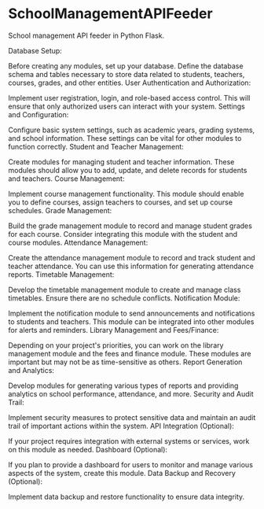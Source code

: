 # SchoolManagementAPIFeeder
School management API feeder in Python Flask.

Database Setup:

Before creating any modules, set up your database. Define the database schema and tables necessary to store data related to students, teachers, courses, grades, and other entities.
User Authentication and Authorization:

Implement user registration, login, and role-based access control. This will ensure that only authorized users can interact with your system.
Settings and Configuration:

Configure basic system settings, such as academic years, grading systems, and school information. These settings can be vital for other modules to function correctly.
Student and Teacher Management:

Create modules for managing student and teacher information. These modules should allow you to add, update, and delete records for students and teachers.
Course Management:

Implement course management functionality. This module should enable you to define courses, assign teachers to courses, and set up course schedules.
Grade Management:

Build the grade management module to record and manage student grades for each course. Consider integrating this module with the student and course modules.
Attendance Management:

Create the attendance management module to record and track student and teacher attendance. You can use this information for generating attendance reports.
Timetable Management:

Develop the timetable management module to create and manage class timetables. Ensure there are no schedule conflicts.
Notification Module:

Implement the notification module to send announcements and notifications to students and teachers. This module can be integrated into other modules for alerts and reminders.
Library Management and Fees/Finance:

Depending on your project's priorities, you can work on the library management module and the fees and finance module. These modules are important but may not be as time-sensitive as others.
Report Generation and Analytics:

Develop modules for generating various types of reports and providing analytics on school performance, attendance, and more.
Security and Audit Trail:

Implement security measures to protect sensitive data and maintain an audit trail of important actions within the system.
API Integration (Optional):

If your project requires integration with external systems or services, work on this module as needed.
Dashboard (Optional):

If you plan to provide a dashboard for users to monitor and manage various aspects of the system, create this module.
Data Backup and Recovery (Optional):

Implement data backup and restore functionality to ensure data integrity.
